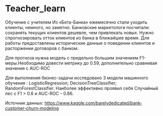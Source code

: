 # Teacher_learn
Обучение с учителем
Из «Бета-Банка» ежемесячно стали уходить клиенты, немного, но заметно. Банковские маркетологи посчитали: сохранять текущих клиентов дешевле, чем привлекать новых.
Нужно спрогнозировать отток клиентов из банка в ближайшее время. Для работы предоставлены исторические данные о поведении клиентов и расторжении договоров с банком.

Для прогноза нужна модель с предельно большим значением F1-меры.Необходимо довести метрику до 0.59, дополнительно сравнивая значения с AUC-ROC

Для выполнения бизнес-задачи исследовано 3 модели машинного обучения : LogisticRegression; DecisionTreeClassifier; 
RandomForestClassifier. Наиболее эффективно проявил себя Случайный лес с F1 > 0.6 и AUC-ROC - 0.86.

Источник данных: https://www.kaggle.com/barelydedicated/bank-customer-churn-modeling

